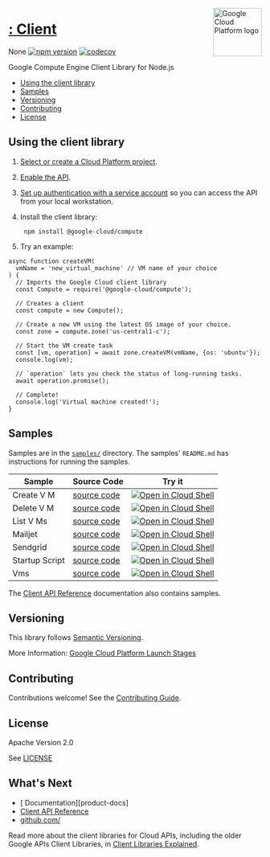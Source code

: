 [//]: # "This README.md file is auto-generated, all changes to this file will be lost."
[//]: # "To regenerate it, use `python -m synthtool`."
<img src="https://avatars2.githubusercontent.com/u/2810941?v=3&s=96" alt="Google Cloud Platform logo" title="Google Cloud Platform" align="right" height="96" width="96"/>

# [:  Client](https://github.com/)

None
[![npm version](https://img.shields.io/npm/v/@google-cloud/compute.svg)](https://www.npmjs.org/package/@google-cloud/compute)
[![codecov](https://img.shields.io/codecov/c/github//master.svg?style=flat)](https://codecov.io/gh/)


Google Compute Engine Client Library for Node.js


* [Using the client library](#using-the-client-library)
* [Samples](#samples)
* [Versioning](#versioning)
* [Contributing](#contributing)
* [License](#license)

## Using the client library

1.  [Select or create a Cloud Platform project][projects].
1.  [Enable the  API][enable_api].
1.  [Set up authentication with a service account][auth] so you can access the
    API from your local workstation.

1. Install the client library:

        npm install @google-cloud/compute


1. Try an example:

```
async function createVM(
  vmName = 'new_virtual_machine' // VM name of your choice
) {
  // Imports the Google Cloud client library
  const Compute = require('@google-cloud/compute');

  // Creates a client
  const compute = new Compute();

  // Create a new VM using the latest OS image of your choice.
  const zone = compute.zone('us-central1-c');

  // Start the VM create task
  const [vm, operation] = await zone.createVM(vmName, {os: 'ubuntu'});
  console.log(vm);

  // `operation` lets you check the status of long-running tasks.
  await operation.promise();

  // Complete!
  console.log('Virtual machine created!');
}

```



## Samples

Samples are in the [`samples/`](https://github.com//tree/master/samples) directory. The samples' `README.md`
has instructions for running the samples.

| Sample                      | Source Code                       | Try it |
| --------------------------- | --------------------------------- | ------ |
| Create V M | [source code](https://github.com//blob/master/samples/createVM.js) | [![Open in Cloud Shell][shell_img]](https://console.cloud.google.com/cloudshell/open?git_repo=https://github.com/&page=editor&open_in_editor=samples/createVM.js,samples/README.md) |
| Delete V M | [source code](https://github.com//blob/master/samples/deleteVM.js) | [![Open in Cloud Shell][shell_img]](https://console.cloud.google.com/cloudshell/open?git_repo=https://github.com/&page=editor&open_in_editor=samples/deleteVM.js,samples/README.md) |
| List V Ms | [source code](https://github.com//blob/master/samples/listVMs.js) | [![Open in Cloud Shell][shell_img]](https://console.cloud.google.com/cloudshell/open?git_repo=https://github.com/&page=editor&open_in_editor=samples/listVMs.js,samples/README.md) |
| Mailjet | [source code](https://github.com//blob/master/samples/mailjet.js) | [![Open in Cloud Shell][shell_img]](https://console.cloud.google.com/cloudshell/open?git_repo=https://github.com/&page=editor&open_in_editor=samples/mailjet.js,samples/README.md) |
| Sendgrid | [source code](https://github.com//blob/master/samples/sendgrid.js) | [![Open in Cloud Shell][shell_img]](https://console.cloud.google.com/cloudshell/open?git_repo=https://github.com/&page=editor&open_in_editor=samples/sendgrid.js,samples/README.md) |
| Startup Script | [source code](https://github.com//blob/master/samples/startupScript.js) | [![Open in Cloud Shell][shell_img]](https://console.cloud.google.com/cloudshell/open?git_repo=https://github.com/&page=editor&open_in_editor=samples/startupScript.js,samples/README.md) |
| Vms | [source code](https://github.com//blob/master/samples/vms.js) | [![Open in Cloud Shell][shell_img]](https://console.cloud.google.com/cloudshell/open?git_repo=https://github.com/&page=editor&open_in_editor=samples/vms.js,samples/README.md) |



The [  Client API Reference][client-docs] documentation
also contains samples.

## Versioning

This library follows [Semantic Versioning](http://semver.org/).






More Information: [Google Cloud Platform Launch Stages][launch_stages]

[launch_stages]: https://cloud.google.com/terms/launch-stages

## Contributing

Contributions welcome! See the [Contributing Guide](https://github.com//blob/master/CONTRIBUTING.md).

## License

Apache Version 2.0

See [LICENSE](https://github.com//blob/master/LICENSE)

## What's Next

* [ Documentation][product-docs]
* [  Client API Reference][client-docs]
* [github.com/](https://github.com/)

Read more about the client libraries for Cloud APIs, including the older
Google APIs Client Libraries, in [Client Libraries Explained][explained].

[explained]: https://cloud.google.com/apis/docs/client-libraries-explained

[client-docs]: 
[product-docs]: 
[shell_img]: https://gstatic.com/cloudssh/images/open-btn.png
[projects]: https://console.cloud.google.com/project
[billing]: https://support.google.com/cloud/answer/6293499#enable-billing
[enable_api]: https://console.cloud.google.com/flows/enableapi?apiid=
[auth]: https://cloud.google.com/docs/authentication/getting-started